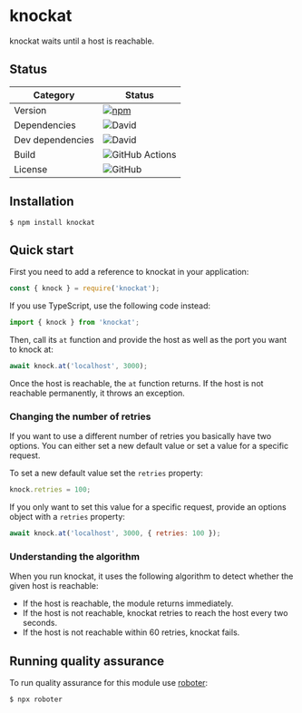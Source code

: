 # knockat

knockat waits until a host is reachable.

## Status

| Category         | Status                                                                                               |
| ---------------- | ---------------------------------------------------------------------------------------------------- |
| Version          | [![npm](https://img.shields.io/npm/v/knockat)](https://www.npmjs.com/package/knockat)                |
| Dependencies     | ![David](https://img.shields.io/david/thenativeweb/knockat)                                          |
| Dev dependencies | ![David](https://img.shields.io/david/dev/thenativeweb/knockat)                                      |
| Build            | ![GitHub Actions](https://github.com/thenativeweb/knockat/workflows/Release/badge.svg?branch=master) |
| License          | ![GitHub](https://img.shields.io/github/license/thenativeweb/knockat)                                |

## Installation

```shell
$ npm install knockat
```

## Quick start

First you need to add a reference to knockat in your application:

```javascript
const { knock } = require('knockat');
```

If you use TypeScript, use the following code instead:

```typescript
import { knock } from 'knockat';
```

Then, call its `at` function and provide the host as well as the port you want to knock at:

```javascript
await knock.at('localhost', 3000);
```

Once the host is reachable, the `at` function returns. If the host is not reachable permanently, it throws an exception.

### Changing the number of retries

If you want to use a different number of retries you basically have two options. You can either set a new default value or set a value for a specific request.

To set a new default value set the `retries` property:

```javascript
knock.retries = 100;
```

If you only want to set this value for a specific request, provide an options object with a `retries` property:

```javascript
await knock.at('localhost', 3000, { retries: 100 });
```

### Understanding the algorithm

When you run knockat, it uses the following algorithm to detect whether the given host is reachable:

-   If the host is reachable, the module returns immediately.
-   If the host is not reachable, knockat retries to reach the host every two seconds.
-   If the host is not reachable within 60 retries, knockat fails.

## Running quality assurance

To run quality assurance for this module use [roboter](https://www.npmjs.com/package/roboter):

```shell
$ npx roboter
```
